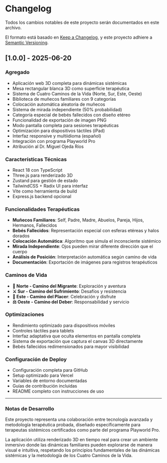 # Changelog

Todos los cambios notables de este proyecto serán documentados en este archivo.

El formato está basado en [Keep a Changelog](https://keepachangelog.com/es-es/1.0.0/),
y este proyecto adhiere a [Semantic Versioning](https://semver.org/spec/v2.0.0.html).

## [1.0.0] - 2025-06-20

### Agregado
- Aplicación web 3D completa para dinámicas sistémicas
- Mesa rectangular blanca 3D como superficie terapéutica
- Sistema de Cuatro Caminos de la Vida (Norte, Sur, Este, Oeste)
- Biblioteca de muñecos familiares con 9 categorías
- Colocación automática aleatoria de muñecos
- Sistema de mirada independiente (50% probabilidad)
- Categoría especial de bebés fallecidos con diseño etéreo
- Funcionalidad de exportación de imagen PNG
- Modo pantalla completa para sesiones terapéuticas
- Optimización para dispositivos táctiles (iPad)
- Interfaz responsive y multiidioma (español)
- Integración con programa Playworld Pro
- Atribución al Dr. Miguel Ojeda Ríos

### Características Técnicas
- React 18 con TypeScript
- Three.js para renderizado 3D
- Zustand para gestión de estado
- TailwindCSS + Radix UI para interfaz
- Vite como herramienta de build
- Express.js backend opcional

### Funcionalidades Terapéuticas
- **Muñecos Familiares**: Self, Padre, Madre, Abuelos, Pareja, Hijos, Hermanos, Fallecidos
- **Bebés Fallecidos**: Representación especial con esferas etéreas y halos dorados
- **Colocación Automática**: Algoritmo que simula el inconsciente sistémico
- **Mirada Independiente**: Ojos pueden mirar diferente dirección que el cuerpo
- **Análisis de Posición**: Interpretación automática según camino de vida
- **Documentación**: Exportación de imágenes para registros terapéuticos

### Caminos de Vida
- **🧭 Norte - Camino del Migrante**: Exploración y aventura
- **⚔️ Sur - Camino del Sufrimiento**: Desafíos y resistencia
- **🌅 Este - Camino del Placer**: Celebración y disfrute  
- **⚖️ Oeste - Camino del Deber**: Responsabilidad y servicio

### Optimizaciones
- Rendimiento optimizado para dispositivos móviles
- Controles táctiles para tablets
- Interfaz adaptativa que oculta elementos en pantalla completa
- Sistema de exportación que captura el canvas 3D directamente
- Bebés fallecidos redimensionados para mayor visibilidad

### Configuración de Deploy
- Configuración completa para GitHub
- Setup optimizado para Vercel
- Variables de entorno documentadas
- Guías de contribución incluidas
- README completo con instrucciones de uso

---

### Notas de Desarrollo

Este proyecto representa una colaboración entre tecnología avanzada y metodología terapéutica probada, diseñado específicamente para terapeutas sistémicos certificados como parte del programa Playworld Pro.

La aplicación utiliza renderizado 3D en tiempo real para crear un ambiente inmersivo donde las dinámicas familiares pueden explorarse de manera visual e intuitiva, respetando los principios fundamentales de las dinámicas sistémicas y la metodología de los Cuatro Caminos de la Vida.